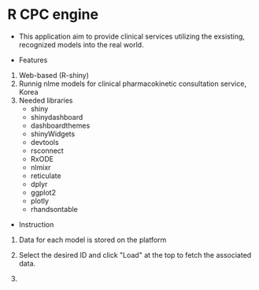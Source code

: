 # R CPC engine
- This application aim to provide clinical services utilizing the exsisting, recognized models into the real world.

- Features
1. Web-based (R-shiny)
2. Runnig nlme models for clinical pharmacokinetic consultation service, Korea
3. Needed libraries
   - shiny
   - shinydashboard
   - dashboardthemes
   - shinyWidgets
   - devtools
   - rsconnect
   - RxODE
   - nlmixr
   - reticulate
   - dplyr
   - ggplot2
   - plotly
   - rhandsontable


- Instruction
1. Data for each model is stored on the platform
2. Select the desired ID and click "Load" at the top to fetch the associated data.

3. 
